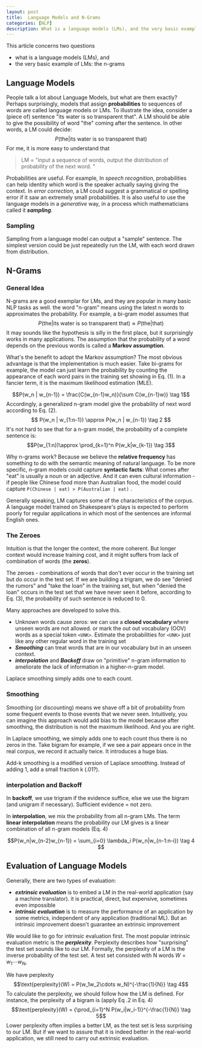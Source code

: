 ```yaml
---
layout: post
title:  Language Models and N-Grams
categories: [NLP]
description: What is a language models (LMs), and the very basic example of LMs -- the n-grams
---
```


This article concerns two questions
- what is a language models (LMs), and 
- the very basic example of LMs: the n-grams
## Language Models
People talk a lot about Language Models, but what are them exactly? Perhaps surprisingly, models that assign **probabilities** to sequences of words are called language models or LMs. To illustrate the idea, consider a (piece of) sentence "its water is so transparent that". A LM should be able to give the possibility of word "the" coming after the sentence. In other words, a LM could decide: 
$$P(\text{the}|\text{its water is so transparent that})$$
For me, it is more easy to understand that

> LM = "input a sequence of words, output the distribution of probability of the next word. "

Probabilities are useful. For example, In *speech recognition*, probabilities can help identity which word is the speaker actually saying giving the context. In *error correction*, a LM could suggest a grammatical or spelling error if it saw an extremely small probabilities. It is also useful to use the language models in a *generative* way, in a process which mathematicians called it ***sampling***. 
### Sampling 
Sampling from a language model can output a "sample" sentence. The simplest version could be just repeatedly run the LM, with each word drawn from distribution.
## N-Grams

### General Idea
N-grams are a good exemplar for LMs, and they are popular in many basic NLP tasks as well. the word "n-gram" means using the latest n words to approximates the probability. For example, a bi-gram model assumes that
$$P(\text{the}|\text{its water is so transparent that}) \approx P(\text{the}|\text{that})$$
It may sounds like the hypothesis is silly in the first place, but it surprisingly works in many applications. The assumption that the probability of a word depends on the previous words is called a **Markov assumption**.

What's the benefit to adopt the Markov assumption? The most obvious advantage is that the implementation is much easier. Take bi-grams for example, the model can just learn the probability by counting the appearance of each word pairs in the training set showing in Eq. (1). In a fancier term, it is the maximum likelihood estimation (MLE).

$$P(w_n | w_{n-1}) = \frac{C(w_{n-1}w_n)}{\sum C(w_{n-1}w)} \tag 1$$
Accordingly, a generalized n-gram model give the probability of next word according to Eq. (2). 
	$$
	P(w_n | w_{1:n-1}) \approx P(w_n | w_{n-1}) \tag 2
	$$
It's not hard to see that for a n-gram model, the probability of a complete sentence is:
$$P(w_{1:n})\approx \prod_{k=1}^n P(w_k|w_{k-1}) \tag 3$$

Why n-grams work? Because we believe the **relative frequency** has something to do with the semantic meaning of natural language. To be more specific, n-gram models could capture **syntactic facts**: What comes after "eat" is usually a noun or an adjective. And it can even cultural information - if people like Chinese food more than Australian food, the model could capture <code>P(Chinese | eat) > P(Australian | eat)</code> .

Generally speaking, LM captures some of the characteristics of the corpus. A language model trained on Shakespeare's plays is expected to perform poorly for regular applications in which most of the sentences are informal English ones. 
### The Zeroes
Intuition is that the longer the context, the more coherent. But longer context would increase training cost, and it might suffers from lack of combination of words (the **zeros**). 

The zeroes - combinations of words that don't ever occur in the training set but do occur in the test set. If we are building a trigram, we do see "denied the rumors" and "take the loan" in the training set, but when "denied the loan" occurs in the test set that we have never seen it before, according to Eq. (3), the probability of such sentence is reduced to 0.

Many approaches are developed to solve this. 
- Unknown words cause zeros:  we can use a **closed vocabulary** where unseen words are not allowed. or mark the out out vocabulary (OOV) words as a special token `<UNK>`. Estimate the probabilities for `<UNK>` just like any other regular word in the training set
- ***Smoothing*** can treat words that are in our vocabulary but in an unseen context. 
- ***interpolation*** and ***Backoff*** draw on "primitive" n-gram information to ameliorate the lack of information in a higher-n-gram model.

Laplace smoothing simply adds one to each count. 

### Smoothing
Smoothing (or discounting) means we shave off a bit of probability from some frequent events to those events that we never seen. Intuitively, you can imagine this approach would add bias to the model because after smoothing, the distribution is not the maximum likelihood. And you are right.

In Laplace smoothing, we simply adds one to each count thus there is no zeros in the. Take bigram for example, if we see a pair appears once in the real corpus, we record it actually twice. It introduces a huge bias.

Add-k smoothing is a modified version of Laplace smoothing. Instead of adding 1, add a small fraction k (.01?). 
### interpolation and Backoff
In **backoff**, we use trigram if the evidence suffice, else we use the bigram (and unigram if necessary). Sufficient evidence = not zero.

In **interpolation**, we mix the probability from all n-gram LMs. The term **linear interpolation** means the probability our LM gives is a linear combination of all n-gram models (Eq. 4)

$$P(w_n|w_{n-2}w_{n-1}) = \sum_{i=0} \lambda_i P(w_n|w_{n-1:n-i}) \tag 4 $$
## Evaluation of Language Models
Generally, there are two types of evaluation:
- ***extrinsic evaluation*** is to embed a LM in the real-world application (say a machine translator). it is practical, direct, but expensive, sometimes even impossible
- ***intrinsic evaluation*** is to measure the performance of an application by some metrics, independent of any application (traditional ML). But an intrinsic improvement doesn't guarantee an extrinsic improvement  

We would like to go for intrinsic evaluation first. The most popular intrinsic evaluation metric is the ***perplexity***. Perplexity describes how "surprising" the test set sounds like to our LM. Formally, the perplexity of a LM is the inverse probability of the test set. A test set consisted with N words $W = w_1 \cdots w_N$,

We have perplexity
$$\text{perplexity}(W) = P(w_1w_2\cdots w_N)^{-\frac{1}{N}} \tag 4$$
To calculate the perplexity, we should follow how the LM is defined. For instance, the perplexity of a bigram is (apply Eq .2 in Eq. 4) 
$$\text{perplexity}(W) = {\prod_{i=1}^N P(w_i|w_i-1)}^{-\frac{1}{N}} \tag 5$$
Lower perplexity often implies a better LM, as the test set is less surprising to our LM. But if we want to assure that it is indeed better in the real-world application, we still need to carry out extrinsic evaluation. 